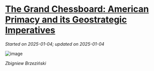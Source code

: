 # [The Grand Chessboard: American Primacy and its Geostrategic Imperatives](https://github.com/askming/Personal-reading/issues/30)

_Started on 2025-01-04; updated on 2025-01-04_

![image](https://github.com/user-attachments/assets/f672d75e-2dbd-4461-9756-c0e08edff5ac)

_Zbigniew Brzeziński_